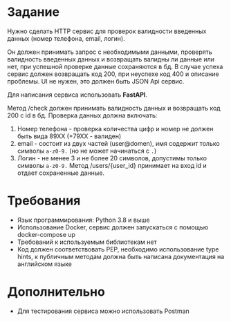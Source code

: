 # Задание

Нужно сделать HTTP сервис для проверок валидности введенных данных (номер телефона, email, логин).

Он должен принимать запрос с необходимыми данными, проверять валидность введенных данных и возвращать валидны ли данные или нет, при успешной проверке данные сохраняются в бд. В случае успеха сервис должен возвращать код 200, при неуспехе код 400 и описание проблемы. UI не нужен, это должен быть JSON Api сервис.

Для написания сервиса использовать **FastAPI**.

Метод /check должен принимать валидность данных и возвращать код 200 с id в бд.
Проверка данных должна включать:

1. Номер телефона - проверка количества цифр и номер не должен быть вида 89XX (+79XX - валиден)
2. email - состоит из двух частей (user@domen), имя содержит только символы ````a-z0-9.```` (но не может начинаться с ````.````)
3. Логин - не менее 3 и не более 20 символов, допустимы только символы ````a-z0-9.````
Метод /users/{user_id} принимает на вход id и отдает сохраненные данные.

# Требования
- Язык программирования: Python 3.8 и выше
- Использование Docker, сервис должен запускаться с помощью docker-compose up
- Требований к используемым библиотекам нет
- Код должен соответствовать PEP, необходимо использование type hints, к публичным методам должна быть написана документация на английском языке
# Дополнительно
- Для тестирования сервиса можно использовать Postman
